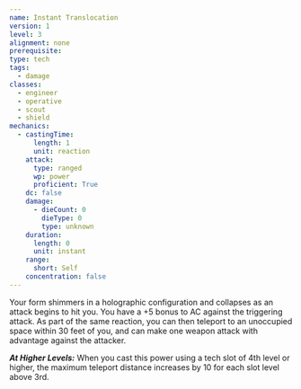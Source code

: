 ```yaml
---
name: Instant Translocation
version: 1
level: 3
alignment: none
prerequisite: 
type: tech
tags:
  - damage
classes:
  - engineer
  - operative
  - scout
  - shield
mechanics:
  - castingTime:
      length: 1
      unit: reaction
    attack:
      type: ranged
      wp: power
      proficient: True
    dc: false
    damage:
      - dieCount: 0
        dieType: 0
        type: unknown
    duration:
      length: 0
      unit: instant
    range:
      short: Self
    concentration: false
---
```

Your form shimmers in a holographic configuration and collapses as an attack begins to hit you. You have a +5 bonus to AC against the triggering attack. As part of the same reaction, you can then teleport to an unoccupied space within 30 feet of you, and can make one weapon attack with advantage against the attacker.

***__At Higher Levels__:*** When you cast this power using a tech slot of 4th level or higher, the maximum teleport distance increases by 10 for each slot level above 3rd.
    